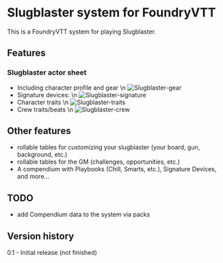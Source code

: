 # Slugblaster system for FoundryVTT
This is a FoundryVTT system for playing Slugblaster.

## Features
### Slugblaster actor sheet
* Including character profile and gear \n ![Slugblaster-gear](https://github.com/user-attachments/assets/ce43be5a-4f53-4fec-ab5a-62743a946ab7)
* Signature devices: \n ![Slugblaster-signature](https://github.com/user-attachments/assets/71477686-a090-4104-a973-7a9799eb7728)
* Character traits \n ![Slugblaster-traits](https://github.com/user-attachments/assets/a95b20f2-26fc-49d4-8d11-05a0050d2798)
* Crew traits/beats \n ![Slugblaster-crew](https://github.com/user-attachments/assets/756771e3-7758-4928-ae2f-de6fe847670c)

## Other features
* rollable tables for customizing your slugblaster (your board, gun, background, etc.)
* rollable tables for the GM (challenges, opportunities, etc.)
* A compendium with Playbooks (Chill, Smarts, etc.), Signature Devices, and more...

## TODO
* add Compendium data to the system via packs

## Version history
0.1 - Initial release (not finished)

